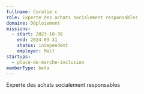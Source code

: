 ```yaml
---
fullname: Coralie c
role: Experte des achats socialement responsables
domaine: Déploiement
missions:
  - start: 2023-10-30
    end: 2024-03-31
    status: independent
    employer: Malt
startups:
  - place-de-marche-inclusion
memberType: beta
---
```


Experte des achats socialement responsables
